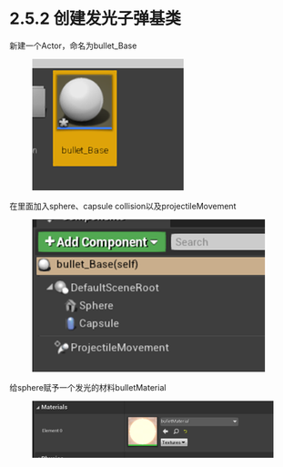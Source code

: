 # 2.5.2 创建发光子弹基类

新建一个Actor，命名为bullet\_Base

<figure><img src="../../../.gitbook/assets/image (232).png" alt=""><figcaption></figcaption></figure>

在里面加入sphere、capsule collision以及projectileMovement

<figure><img src="../../../.gitbook/assets/image (378).png" alt=""><figcaption></figcaption></figure>

给sphere赋予一个发光的材料bulletMaterial

<figure><img src="../../../.gitbook/assets/image (254).png" alt=""><figcaption></figcaption></figure>

